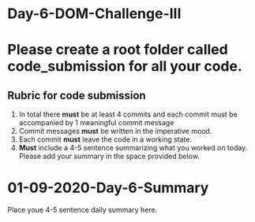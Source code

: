 # Day-6-DOM-Challenge-III
# Please create a root folder called **code_submission** for all your code.

## Rubric for code submission
 
 1. In total there **must** be at least 4 commits and each commit must be accompanied by 1 meaningful commit message
 2. Commit messages **must** be written in the imperative mood.
 3. Each commit **must** leave the code in a working state.
 4. **Must** include a 4-5 sentence summarizing what you worked on today. Please add your summary in the space provided below.
 
 
 # 01-09-2020-Day-6-Summary
 
 Place youe 4-5 sentence daily summary here.
